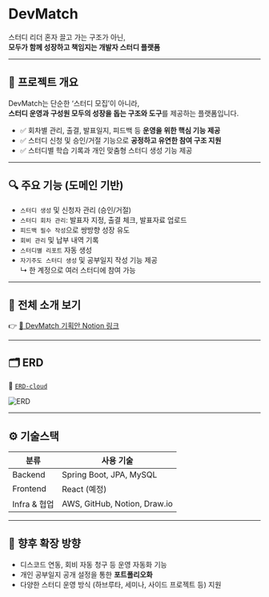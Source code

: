 # DevMatch

스터디 리더 혼자 끌고 가는 구조가 아닌,  
**모두가 함께 성장하고 책임지는 개발자 스터디 플랫폼**

---

## 📌 프로젝트 개요

DevMatch는 단순한 ‘스터디 모집’이 아니라,  
**스터디 운영과 구성원 모두의 성장을 돕는 구조와 도구**를 제공하는 플랫폼입니다.

- ✅ 회차별 관리, 출결, 발표일지, 피드백 등 **운영을 위한 핵심 기능 제공**
- ✅ 스터디 신청 및 승인/거절 기능으로 **공정하고 유연한 참여 구조 지원**
- ✅ 스터디별 학습 기록과 개인 맞춤형 스터디 생성 기능 제공

---

## 🔍 주요 기능 (도메인 기반)

- `스터디 생성` 및 신청자 관리 (승인/거절)
- `스터디 회차 관리`: 발표자 지정, 출결 체크, 발표자료 업로드
- `피드백 필수 작성`으로 쌍방향 성장 유도
- `회비 관리` 및 납부 내역 기록
- `스터디별 리포트` 자동 생성
- `자기주도 스터디 생성` 및 공부일지 작성 기능 제공  
  ↳ 한 계정으로 여러 스터디에 참여 가능

---

## 📎 전체 소개 보기

👉 [📄 DevMatch 기획안 Notion 링크](https://burly-viper-81b.notion.site/DevMatch-20715d338b3480c1a33dcbbf1437265f)

---

## 🗂 ERD

📁 [`ERD-cloud`]((https://www.erdcloud.com/d/77DYzjE5Sw8ewHoc2))

![ERD](./docs/devmatch-erd.png)

---

## ⚙️ 기술스택

| 분류       | 사용 기술                          |
|------------|------------------------------------|
| Backend    | Spring Boot, JPA, MySQL           |
| Frontend   | React (예정)                      |
| Infra & 협업 | AWS, GitHub, Notion, Draw.io      |

---

## 🧩 향후 확장 방향

- 디스코드 연동, 회비 자동 청구 등 운영 자동화 기능
- 개인 공부일지 공개 설정을 통한 **포트폴리오화**
- 다양한 스터디 운영 방식 (하브루타, 세미나, 사이드 프로젝트 등) 지원
